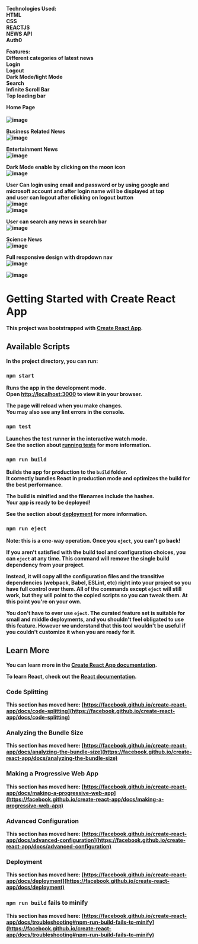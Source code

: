 <strong>Technologies Used:<br><strong>
HTML<br>
CSS<br>
REACTJS<br>
NEWS API<br>
Auth0<br>

Features:<br>
Different categories of latest news<br>
Login<br>
Logout<br>
Dark Mode/light Mode<br>
Search<br>
Infinite Scroll Bar<br>
Top loading bar<br>

Home Page<br> <br>
![image](https://github.com/Ayushimahajan876/tazaKhbre-DailyNews/assets/136071554/e399bd59-b0e6-4620-a762-b79c29d9be79)<br>

Business Related News<br>
![image](https://github.com/Ayushimahajan876/tazaKhbre-DailyNews/assets/136071554/3ad047ab-f41a-43b9-b721-4af1689323f1)<br>

Entertainment News<br>
![image](https://github.com/Ayushimahajan876/tazaKhbre-DailyNews/assets/136071554/66793575-dd50-42ab-8e31-a10a6cb7fa9f)<br>

Dark Mode enable by clicking on the moon icon<br>
![image](https://github.com/Ayushimahajan876/tazaKhbre-DailyNews/assets/136071554/7d0929dc-7a9b-4e32-bdf7-e46e88251cdc)<br>

User Can login using email and password or by using google and microsoft account and after login name will be displayed at top <br>
and user can logout after clicking on logout button<br>
![image](https://github.com/Ayushimahajan876/tazaKhbre-DailyNews/assets/136071554/e497de29-f549-4d60-aafa-34838e043f1a)<br>
![image](https://github.com/Ayushimahajan876/tazaKhbre-DailyNews/assets/136071554/042f1c87-59f1-49e2-b628-9765c4bdb25d)<br>

User can search any news in search bar<br>
![image](https://github.com/Ayushimahajan876/tazaKhbre-DailyNews/assets/136071554/bfa8136b-8cd8-46d2-8e5f-fd6bce4c7e99)<br>

Science News<br>
![image](https://github.com/Ayushimahajan876/tazaKhbre-DailyNews/assets/136071554/f96baf3b-18a0-4dad-ac4d-ac0787b41c35)<br>

Full responsive design with dropdown nav<br>
![image](https://github.com/Ayushimahajan876/tazaKhbre-DailyNews/assets/136071554/5d1ea5b3-4bad-48b5-8a39-5545580418aa)<br>

![image](https://github.com/Ayushimahajan876/tazaKhbre-DailyNews/assets/136071554/bc0c5a39-5911-451d-80d5-fb3f26642652)<br>


# Getting Started with Create React App

This project was bootstrapped with [Create React App](https://github.com/facebook/create-react-app).

## Available Scripts

In the project directory, you can run:

### `npm start`

Runs the app in the development mode.\
Open [http://localhost:3000](http://localhost:3000) to view it in your browser.

The page will reload when you make changes.\
You may also see any lint errors in the console.

### `npm test`

Launches the test runner in the interactive watch mode.\
See the section about [running tests](https://facebook.github.io/create-react-app/docs/running-tests) for more information.

### `npm run build`

Builds the app for production to the `build` folder.\
It correctly bundles React in production mode and optimizes the build for the best performance.

The build is minified and the filenames include the hashes.\
Your app is ready to be deployed!

See the section about [deployment](https://facebook.github.io/create-react-app/docs/deployment) for more information.

### `npm run eject`

**Note: this is a one-way operation. Once you `eject`, you can't go back!**

If you aren't satisfied with the build tool and configuration choices, you can `eject` at any time. This command will remove the single build dependency from your project.

Instead, it will copy all the configuration files and the transitive dependencies (webpack, Babel, ESLint, etc) right into your project so you have full control over them. All of the commands except `eject` will still work, but they will point to the copied scripts so you can tweak them. At this point you're on your own.

You don't have to ever use `eject`. The curated feature set is suitable for small and middle deployments, and you shouldn't feel obligated to use this feature. However we understand that this tool wouldn't be useful if you couldn't customize it when you are ready for it.

## Learn More

You can learn more in the [Create React App documentation](https://facebook.github.io/create-react-app/docs/getting-started).

To learn React, check out the [React documentation](https://reactjs.org/).

### Code Splitting

This section has moved here: [https://facebook.github.io/create-react-app/docs/code-splitting](https://facebook.github.io/create-react-app/docs/code-splitting)

### Analyzing the Bundle Size

This section has moved here: [https://facebook.github.io/create-react-app/docs/analyzing-the-bundle-size](https://facebook.github.io/create-react-app/docs/analyzing-the-bundle-size)

### Making a Progressive Web App

This section has moved here: [https://facebook.github.io/create-react-app/docs/making-a-progressive-web-app](https://facebook.github.io/create-react-app/docs/making-a-progressive-web-app)

### Advanced Configuration

This section has moved here: [https://facebook.github.io/create-react-app/docs/advanced-configuration](https://facebook.github.io/create-react-app/docs/advanced-configuration)

### Deployment

This section has moved here: [https://facebook.github.io/create-react-app/docs/deployment](https://facebook.github.io/create-react-app/docs/deployment)

### `npm run build` fails to minify

This section has moved here: [https://facebook.github.io/create-react-app/docs/troubleshooting#npm-run-build-fails-to-minify](https://facebook.github.io/create-react-app/docs/troubleshooting#npm-run-build-fails-to-minify)
